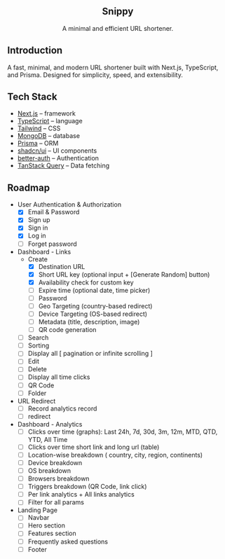 <p align="center">

  <h2 align="center">Snippy</h2>

  <p align="center">
        A minimal and efficient URL shortener.
  </p>
</p>

## Introduction

A fast, minimal, and modern URL shortener built with Next.js, TypeScript, and Prisma. Designed for simplicity, speed, and extensibility.

## Tech Stack

- [Next.js](https://nextjs.org/) – framework
- [TypeScript](https://www.typescriptlang.org/) – language
- [Tailwind](https://tailwindcss.com/) – CSS
- [MongoDB](https://www.mongodb.com/) – database
- [Prisma](https://www.prisma.io/) – ORM
- [shadcn/ui](https://ui.shadcn.com/) – UI components
- [better-auth](https://www.better-auth.com/) – Authentication
- [TanStack Query](https://tanstack.com/query/latest) – Data fetching

## Roadmap

- User Authentication & Authorization
    - [x] Email & Password
    - [x] Sign up
    - [x] Sign in
    - [x] Log in
    - [ ] Forget password
- Dashboard - Links
    - Create
        - [x] Destination URL
        - [x] Short URL key (optional input + [Generate Random] button)
        - [x] Availability check for custom key
        - [ ] Expire time (optional date, time picker)
        - [ ] Password
        - [ ] Geo Targeting (country-based redirect)
        - [ ] Device Targeting (OS-based redirect)
        - [ ] Metadata (title, description, image)
        - [ ] QR code generation
    - [ ] Search
    - [ ] Sorting
    - [ ] Display all [ pagination or infinite scrolling ]
    - [ ] Edit
    - [ ] Delete
    - [ ] Display all time clicks
    - [ ] QR Code
    - [ ] Folder
- URL Redirect
    - [ ] Record analytics record
    - [ ] redirect
- Dashboard - Analytics
    - [ ] Clicks over time (graphs): Last 24h, 7d, 30d, 3m, 12m, MTD, QTD, YTD, All Time
    - [ ] Clicks over time short link and long url (table)
    - [ ] Location-wise breakdown ( country, city, region, continents)
    - [ ] Device breakdown
    - [ ] OS breakdown
    - [ ] Browsers breakdown
    - [ ] Triggers breakdown (QR Code, link click)
    - [ ] Per link analytics + All links analytics
    - [ ] Filter for all params
- Landing Page
    - [ ] Navbar
    - [ ] Hero section
    - [ ] Features section
    - [ ] Frequently asked questions
    - [ ] Footer
